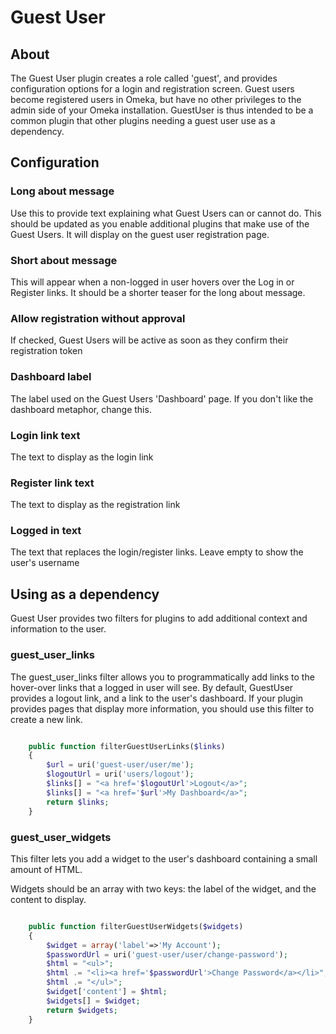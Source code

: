 # Guest User


## About


The Guest User plugin creates a role called 'guest', and provides configuration options for a login and registration screen. Guest users become registered users in Omeka, but have no other privileges to the admin side of your Omeka installation. GuestUser is thus intended to be a common plugin that other plugins needing a guest user use as a dependency.


## Configuration


### Long about message 
Use this to provide text explaining what Guest Users can or cannot do. This should be updated as you enable additional plugins that make use of the Guest Users. It will display on the guest user registration page.

### Short about message
This will appear when a non-logged in user hovers over the Log in or Register links. It should be a shorter teaser for the long about message.

### Allow registration without approval
If checked, Guest Users will be active as soon as they confirm their registration token

### Dashboard label
The label used on the Guest Users 'Dashboard' page. If you don't like the dashboard metaphor, change this.

### Login link text
The text to display as the login link

### Register link text
The text to display as the registration link

### Logged in text
The text that replaces the login/register links. Leave empty to show the user's username



## Using as a dependency 


Guest User provides two filters for plugins to add additional context and information to the user.

### guest_user_links

The guest_user_links filter allows you to programmatically add links to the hover-over links that a logged in user will see. By default, GuestUser provides a logout link, and a link to the user's dashboard. If your plugin provides pages that display more information, you should use this filter to create a new link.

```php

    public function filterGuestUserLinks($links)
    {
        $url = uri('guest-user/user/me');
        $logoutUrl = uri('users/logout');
        $links[] = "<a href='$logoutUrl'>Logout</a>";
        $links[] = "<a href='$url'>My Dashboard</a>";
        return $links;
    }

```


### guest_user_widgets

This filter lets you add a widget to the user's dashboard containing a small amount of HTML.

Widgets should be an array with two keys: the label of the widget, and the content to display.


```php

    public function filterGuestUserWidgets($widgets)
    {
        $widget = array('label'=>'My Account');
        $passwordUrl = uri('guest-user/user/change-password');
        $html = "<ul>";
        $html .= "<li><a href='$passwordUrl'>Change Password</a></li>";
        $html .= "</ul>";
        $widget['content'] = $html;
        $widgets[] = $widget;
        return $widgets;
    }


```
